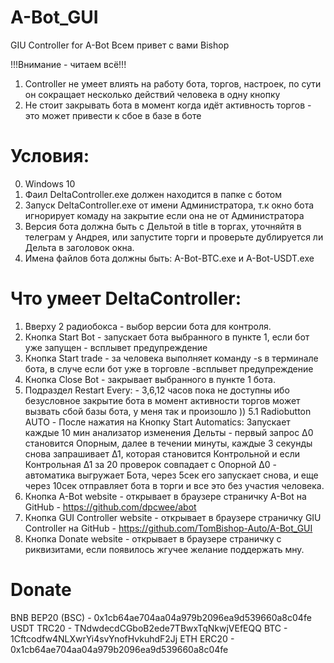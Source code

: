 # A-Bot_GUI
GIU Controller for A-Bot
Всем привет с вами Bishop

!!!Внимание - читаем всё!!!
1. Controller не умеет влиять на работу бота, торгов, настроек, по сути он сокращает несколько действий человека в одну кнопку
2. Не стоит закрывать бота в момент когда идёт активность торгов - это может привести к сбое в базе в боте

# Условия:
0. Windows 10
1. Фаил DeltaController.exe должен находится в папке с ботом
2. Запуск DeltaController.exe от имени Администратора, т.к окно бота игнорирует комаду на закрытие если она не от Администратора
3. Версия бота должна быть с Дельтой в title в торгах, уточняйтя в телеграм у Андрея, или запустите торги и проверьте дублируется ли Дельта в заголовок окна.
4. Имена файлов бота должны быть: A-Bot-BTC.exe и A-Bot-USDT.exe

# Что умеет DeltaController:
1. Вверху 2 радиобокса - выбор версии бота для контроля.
2. Кнопка Start Bot - запускает бота выбранного в пункте 1, если бот уже запущен - всплывет предупреждение
3. Кнопка Start trade - за человека выполняет команду -s в терминале бота, в случе если бот уже в торговле -всплывет предупреждение
4. Кнопка Close Bot - закрывает выбранного в пункте 1 бота.
5. Подраздел Restart Every: - 3,6,12 часов пока не доступны ибо безусловное закрытие бота в момент активности торгов может вызвать сбой базы бота, у меня так и произошло ))
5.1 Radiobutton AUTO - После нажатия на Кнопку Start Automatics: Запускает каждые 10 мин анализатор изменения Дельты - первый запрос Δ0 становится Опорным, далее в течении минуты, каждые 3 секунды снова запрашивает Δ1, которая становится Контрольной и если Контрольная Δ1 за 20 проверок совпадает с Опорной Δ0 - автоматика выгружает Бота, через 5сек его запускает снова, и еще через 10сек отправляет бота в торги и все это без участия человека.
6. Кнопка A-Bot website - открывает в браузере страничку A-Bot на GitHub - https://github.com/dpcwee/abot
7. Кнопка GUI Controller website - открывает в браузере страничку GIU Controller на GitHub - https://github.com/TomBishop-Auto/A-Bot_GUI
8. Кнопка Donate website - открывает в браузере страничку с риквизитами, если появилось жгучее желание поддержать мну. 

# Donate

BNB BEP20 (BSC) - 0x1cb64ae704aa04a979b2096ea9d539660a8c04fe
USDT TRC20      - TNdwdecdCGboB2ede7TBwxTqNkwjVEfEQQ
BTC             - 1Cftcodfw4NLXwrYi4svYnofHvkuhdF2Jj
ETH ERC20       - 0x1cb64ae704aa04a979b2096ea9d539660a8c04fe
